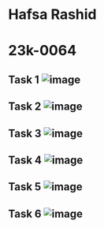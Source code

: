 # Hafsa Rashid
# 23k-0064
## Task 1 ![image](https://github.com/hafsaa05/PfFall-23/assets/142868426/166d0c1c-31a0-4222-9321-543cb2aca2b5)
## Task 2 ![image](https://github.com/hafsaa05/PfFall-23/assets/142868426/72ba35f0-4ee5-4645-918c-df769bf7b77f)
## Task 3 ![image](https://github.com/hafsaa05/PfFall-23/assets/142868426/ac4a22db-a462-43cc-8656-8ad9188e8f5a)
## Task 4 ![image](https://github.com/hafsaa05/PfFall-23/assets/142868426/941e2005-37d8-4d39-815a-6b6c4faf63e2)
## Task 5 ![image](https://github.com/hafsaa05/PfFall-23/assets/142868426/18920a61-eaa2-45b6-8b4b-bcfcdf74e7e1)
## Task 6 ![image](https://github.com/hafsaa05/PfFall-23/assets/142868426/f4b32caa-87b4-400c-a18f-b9f1226af24d)

